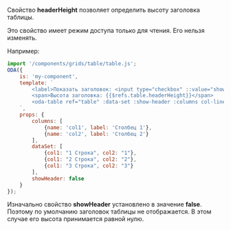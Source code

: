 Свойство **headerHeight** позволяет определить высоту заголовка таблицы.

Это свойство имеет режим доступа только для чтения. Его нельзя изменять.

Например:

```javascript _run_line_edit_loadoda_[my-component.js]_h=160_
import '/components/grids/table/table.js';
ODA({
    is: 'my-component',
    template: `
        <label>Показать заголовок: <input type="checkbox" ::value="showHeader" ></label>
        <span>Высота заголовка: {{$refs.table.headerHeight}}</span>
        <oda-table ref="table" :data-set :show-header :columns col-lines auto-width></oda-table>
    `,
    props: {
        columns: [
            {name: 'col1', label: 'Столбец 1'},
            {name: 'col2', label: 'Столбец 2'}
        ],
        dataSet: [
            {col1: "1 Строка", col2: "1"},
            {col1: "2 Строка", col2: "2"},
            {col1: "3 Строка", col2: "3"}
        ],
        showHeader: false
    }
});
```

Изначально свойство **showHeader** установлено в значение **false**. Поэтому по умолчанию заголовок таблицы не отображается. В этом случае его высота принимается равной нулю.
